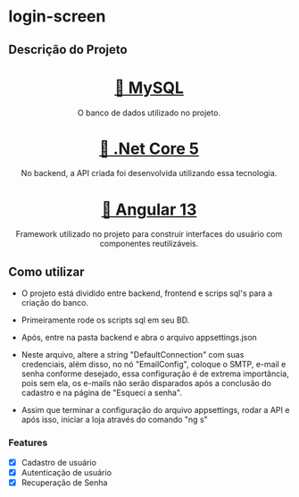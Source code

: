 # login-screen

## Descrição do Projeto

<h1 align="center">
    <a href="https://www.mysql.com/">🔗 MySQL</a>
</h1>
<p align="center">O banco de dados utilizado no projeto.</p>


<h1 align="center">
    <a href="https://dotnet.microsoft.com/en-us/">🔗 .Net Core 5</a>
</h1>
<p align="center">No backend, a API criada foi desenvolvida utilizando essa tecnologia.</p>

<h1 align="center">
    <a href="https://angular.io/">🔗 Angular 13</a>
</h1>
<p align="center">Framework utilizado no projeto para construir interfaces do usuário com componentes reutilizáveis.</p>

## Como utilizar

- O projeto está dividido entre backend, frontend e scrips sql's para a criação do banco.

- Primeiramente rode os scripts sql em seu BD.

- Após, entre na pasta backend e abra o arquivo appsettings.json

- Neste arquivo, altere a string "DefaultConnection" com suas credenciais, além disso, no nó "EmailConfig", coloque o SMTP, e-mail e senha conforme desejado, essa configuração é de extrema importância, pois sem ela, os e-mails não serão disparados após a conclusão do cadastro e na página de "Esqueci a senha".

- Assim que terminar a configuração do arquivo appsettings, rodar a API e após isso, iniciar a loja através do comando "ng s"

### Features

- [x] Cadastro de usuário
- [x] Autenticação de usuário
- [x] Recuperação de Senha
